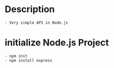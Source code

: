 # Description
    - Very simple API in Node.js

# initialize Node.js Project
    - npm init
    - npm install express